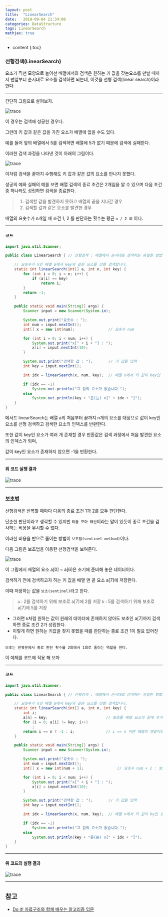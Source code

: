 ```yaml
---
layout: post
title:  "LinearSearch"
date:   2019-09-04 21:34:00
categories: DataStructure
tags: LinearSearch
mathjax: true
---
```


* content
{:toc}

### 선형검색(LinearSearch)
요소가 직선 모양으로 늘어선 배열에서의 검색은 원하는 키 값을 갖는요소를 만날 때까지 맨앞부터 순서대로 요소를 검색하면 되는데, 이것을 선형 검색(linear search)이라 한다.  

     
---
간단히 그림으로 살펴보자.

![trace](/img/linearSearch1.png)

이 경우는 검색에 성공한 경우다.

그런데 키 값과 같은 값을 가진 요소가 배열에 없을 수도 있다.

예를 들어 앞의 배열에서 5를 검색하면 배열에 5가 없기 때문에 검색에 실패한다.

이러한 검색 과정을 나타낸 것이 아래의 그림이다.

![trace](/img/linearSearch2.png)

이처럼 검색을 끝까지 수행해도 키 값과 같은 값의 요소를 만나지 못했다.

성공의 예와 실패의 예를 보면 배열 검색의 종료 조건은 2개임을 알 수 있으며 다음 조건중 하나라도 성립하면 검색을 종료한다.

> 1. 검색할 값을 발견하지 못하고 배열의 끝을 지나간 경우
> 2. 검색할 값과 같은 요소를 발견한 경우

배열의 요솟수가 n개일 때 조건 1, 2 를 판단하는 횟수는 평균 `n / 2 회` 이다.



---  

#### 코드
```java
import java.util.Scanner;

public class LinearSearch { // 선형검색 : 배열에서 순서대로 검색하는 유일한 방법.

    // 요솟수가 n인 배열 a에서 key와 같은 요소를 선형 검색합니다.
    static int linearSearch(int[] a, int n, int key) {
        for (int i = 0; i < n; i++) {
            if (a[i] == key)
                return i;
        }
        return -1;
    }

    public static void main(String[] args) {
        Scanner input = new Scanner(System.in);

        System.out.print("요솟수 : ");
        int num = input.nextInt();
        int[] x = new int[num];               // 요솟수 num

        for (int i = 0; i < num; i++) {
            System.out.print("x[" + i + "] : ");
            x[i] = input.nextInt(10);
        }

        System.out.print("검색할 값 : ");       // 키 값을 입력
        int key = input.nextInt();

        int idx = linearSearch(x, num, key);  // 배열 x에서 키 값이 key인 요소를 검색

        if (idx == -1)
            System.out.println("그 값의 요소가 없습니다.");
        else
            System.out.println(key + "은(는) x[" + idx + "]");
    }
}
```
메서드 linearSearch는 배열 a의 처음부터 끝까지 n개의 요소를 대상으로 값이 key인 요소를 선형 검색하고 검색한 요소의 인덱스를 반환한다.

또한 값이 key인 요소가 여러 개 존재할 경우 반환값은 검색 과정에서 처음 발견한 요소의 인덱스가 되며,

값이 key인 요소가 존재하지 않으면 -1을 반환한다.

---
#### 위 코드 실행 결과  

![trace](/img/linearSearchResult.png)

---
### 보초법
선형검색은 반복할 때마다 다음의 종료 조건 1과 2를 모두 판단한다.

단순한 판단이라고 생각할 수 있지만 `티끌 모아 태산`이라는 말이 있듯이 종료 조건을 검사하는 비용을 무시할 수 없다.

이러한 비용을 반으로 줄이는 방법이 `보초법(sentinel method)`이다.

다음 그림은 보초법을 이용한 선형검색을 보여준다.

![trace](/img/linearSearch3.png)

이 그림에서 배열의 요소 a[0] ~ a[6]은 초기에 준비해 놓은 데이터이다.

검색하기 전에 검색하고자 하는 키 값을 배열 맨 끝 요소 a[7]에 저장한다.

이때 저장하는 값을 `보초(sentinel)`라고 한다.

> `a` : 2를 검색하기 위해 보초로 a[7]에 2를 저장
> `b` : 5를 검색하기 위해 보초로 a[7]에 5를 저장  

- 그러면 `b`처럼 원하는 값이 원래의 데이터에 존재하지 않아도 보초인 a[7]까지 검색하면 종료 조건 2가 성립한다.
- 이렇게 하면 원하는 키값을 찾지 못했을 때를 판단하는 종료 조건 1이 필요 없어진다.

```
보초는 반복문에서 종료 판단 횟수를 2회에서 1회로 줄이는 역할을 한다.
```

이 예제를 코드에 적용 해 보자

---
#### 코드
```java
import java.util.Scanner;

public class LinearSearch { // 선형검색 : 배열에서 순서대로 검색하는 유일한 방법.

    // 요솟수가 n인 배열 a에서 key와 같은 요소를 선형 검색합니다.
    static int linearSearch(int[] a, int n, int key) {
        int i;
        a[n] = key;                          // 보초를 배열 요소의 끝에 추가
        for (i = 0; a[i] != key; i++)
            ;
        return i == n ? -1 : i;              // i == n 이면 배열의 맨끝이므} - 1을 반환
    }

    public static void main(String[] args) {
        Scanner input = new Scanner(System.in);

        System.out.print("요솟수 : ");
        int num = input.nextInt();
        int[] x = new int[num + 1];               // 요솟수 num + 1 : 보초값을 넣어주기 위해서

        for (int i = 0; i < num; i++) {
            System.out.print("x[" + i + "] : ");
            x[i] = input.nextInt(10);
        }

        System.out.print("검색할 값 : ");       // 키 값을 입력
        int key = input.nextInt();

        int idx = linearSearch(x, num, key);  // 배열 x에서 키 값이 ky인 요소를 검색

        if (idx == -1)
            System.out.println("그 값의 요소가 없습니다.");
        else
            System.out.println(key + "은(는) x[" + idx + "]");
    }
}
```

---
#### 위 코드의 실행 결과
![trace](/img/linearSearchResult.png)

---
## 참고  

* [Do it! 자료구조와 함께 배우는 알고리즘 입문]()  
